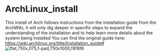 # ArchLinux_install
This install of Arch follows instructions from the Installation guide from the ArchWiki, it will only dig deeper in specific steps to expand the understanding of the installation and to help learn more details about the system being installed
You can find the original guide here: https://wiki.archlinux.org/title/Installation_guide#
![flat,750x,075,f-pad,750x1000,f8f8f8](https://github.com/user-attachments/assets/7d9cbdd7-0f27-48ae-83e3-10d2c9bac034)
